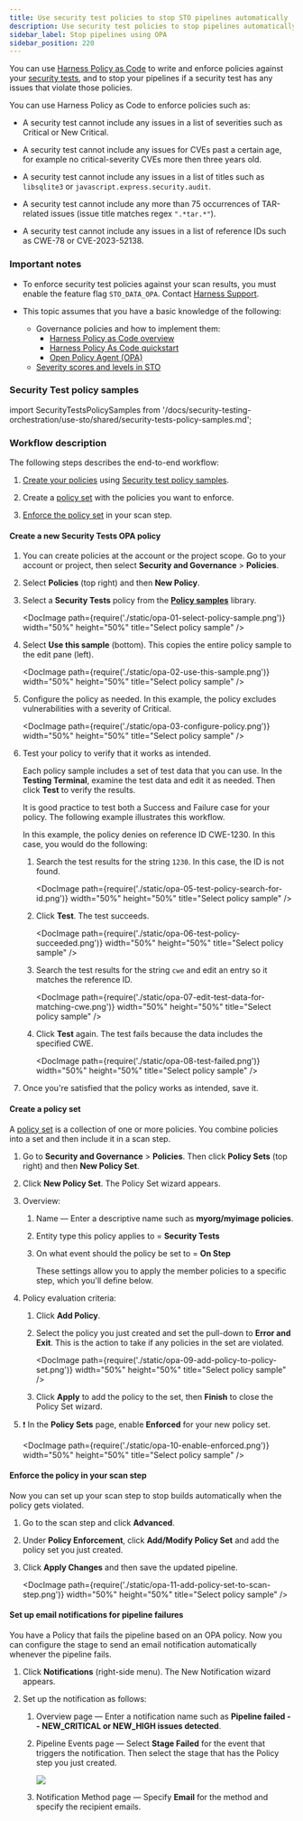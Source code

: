 ```yaml
---
title: Use security test policies to stop STO pipelines automatically 
description: Use security test policies to stop pipelines automatically.
sidebar_label: Stop pipelines using OPA
sidebar_position: 220
---
```


You can use [Harness Policy as Code](/docs/platform/governance/policy-as-code/harness-governance-overview) to write and enforce policies against your [security tests](/docs/security-testing-orchestration/use-sto/view-and-troubleshoot-vulnerabilities/view-scan-results), and to stop your pipelines if a security test has any issues that violate those policies. 

You can use Harness Policy as Code to enforce policies such as: 

- A security test cannot include any issues in a list of severities such as Critical or New Critical.

- A security test cannot include any issues for CVEs past a certain age, for example no critical-severity CVEs more then three years old.

- A security test cannot include any issues in a list of titles such as `libsqlite3` or `javascript.express.security.audit`.

- A security test cannot include any more than 75 occurrences of TAR-related issues (issue title matches regex `".*tar.*"`). 

- A security test cannot include any issues in a list of reference IDs such as CWE-78 or CVE-2023-52138.

### Important notes

- To enforce security test policies against your scan results, you must enable the feature flag `STO_DATA_OPA`. Contact [Harness Support](mailto:support@harness.io).

- This topic assumes that you have a basic knowledge of the following:

  - Governance policies and how to implement them: 
    - [Harness Policy as Code overview](/docs/platform/governance/policy-as-code/harness-governance-overview)
    - [Harness Policy As Code quickstart](/docs/platform/governance/policy-as-code/harness-governance-quickstart)
    - [Open Policy Agent (OPA)](https://www.openpolicyagent.org/)
  - [Severity scores and levels in STO](/docs/security-testing-orchestration/get-started/key-concepts/severities)


### Security Test policy samples

import SecurityTestsPolicySamples from '/docs/security-testing-orchestration/use-sto/shared/security-tests-policy-samples.md';

<SecurityTestsPolicySamples />


### Workflow description

The following steps describes the end-to-end workflow:

1. [Create your policies](#create-a-new-security-tests-opa-policy) using [Security test policy samples](#security-tests-policy-samples).

2. Create a [policy set](#create-a-policy-set) with the policies you want to enforce.

3. [Enforce the policy set](#enforce-the-policy-in-your-scan-step) in your scan step.


#### Create a new Security Tests OPA policy

1. You can create policies at the account or the project scope. Go to your account or project, then select **Security and Governance** > **Policies**.

2. Select **Policies** (top right) and then **New Policy**. 

3. Select a **Security Tests** policy from the [**Policy samples**](#security-tests-policy-samples) library. 

   <DocImage path={require('./static/opa-01-select-policy-sample.png')} width="50%" height="50%" title="Select policy sample" />

4. Select **Use this sample** (bottom). This copies the entire policy sample to the edit pane (left).

   <DocImage path={require('./static/opa-02-use-this-sample.png')} width="50%" height="50%" title="Select policy sample" />

5. Configure the policy as needed. In this example, the policy excludes vulnerabilities with a severity of Critical. 

   <DocImage path={require('./static/opa-03-configure-policy.png')} width="50%" height="50%" title="Select policy sample" />

6. Test your policy to verify that it works as intended.

   Each policy sample includes a set of test data that you can use. In the **Testing Terminal**, examine the test data and edit it as needed. Then click **Test** to verify the results.

   It is good practice to test both a Success and Failure case for your policy. The following example illustrates this workflow.

   In this example, the policy denies on reference ID CWE-1230. In this case, you would do the following:

   1. Search the test results for the string `1230`. In this case, the ID is not found. 

       <DocImage path={require('./static/opa-05-test-policy-search-for-id.png')} width="50%" height="50%" title="Select policy sample" />

   2. Click **Test**. The test succeeds.

       <DocImage path={require('./static/opa-06-test-policy-succeeded.png')} width="50%" height="50%" title="Select policy sample" />

   3. Search the test results for the string `cwe` and edit an entry so it matches the reference ID.

       <DocImage path={require('./static/opa-07-edit-test-data-for-matching-cwe.png')} width="50%" height="50%" title="Select policy sample" />

   4. Click **Test** again. The test fails because the data includes the specified CWE.

       <DocImage path={require('./static/opa-08-test-failed.png')} width="50%" height="50%" title="Select policy sample" />

7. Once you're satisfied that the policy works as intended, save it.


#### Create a policy set

A [policy set](/docs/platform/governance/policy-as-code/harness-governance-overview#harness-policy-set) is a collection of one or more policies. You combine policies into a set and then include it in a scan step. 

1. Go to **Security and Governance** > **Policies**. Then click **Policy Sets** (top right) and then **New Policy Set**. 

2. Click **New Policy Set**. The Policy Set wizard appears.

3. Overview:

    1. Name — Enter a descriptive name such as **myorg/myimage policies**.

    2. Entity type this policy applies to = **Security Tests**

    3. On what event should the policy be set to = **On Step** 
   
       These settings allow you to apply the member policies to a specific step, which you'll define below. 

4. Policy evaluation criteria: 
 
   1. Click **Add Policy**.
    
   2. Select the policy you just created and set the pull-down to **Error and Exit**. This is the action to take if any policies in the set are violated. 

      <!-- ![](../static/notif-opa-select-policy.png) -->

      <DocImage path={require('./static/opa-09-add-policy-to-policy-set.png')} width="50%" height="50%" title="Select policy sample" />

   3. Click **Apply** to add the policy to the set, then **Finish** to close the Policy Set wizard.

5. :exclamation: In the **Policy Sets** page, enable  **Enforced** for your new policy set.

     <!-- ![](../static/notif-opa-policy-set-enforced-yes.png) -->
   
      <DocImage path={require('./static/opa-10-enable-enforced.png')} width="50%" height="50%" title="Select policy sample" />


#### Enforce the policy in your scan step

Now you can set up your scan step to stop builds automatically when the policy gets violated. 

1. Go to the scan step and click **Advanced**. 

2. Under **Policy Enforcement**, click **Add/Modify Policy Set** and add the policy set you just created.

3. Click **Apply Changes** and then save the updated pipeline. 

   <DocImage path={require('./static/opa-11-add-policy-set-to-scan-step.png')} width="50%" height="50%" title="Select policy sample" />


#### Set up email notifications for pipeline failures

You have a Policy that fails the pipeline based on an OPA policy. Now you can configure the stage to send an email notification automatically whenever the pipeline fails. 


1. Click **Notifications** (right-side menu). The New Notification wizard appears.

2. Set up the notification as follows:

     1. Overview page —  Enter a notification name such as **Pipeline failed -- NEW_CRITICAL or NEW_HIGH issues detected**.

     2. Pipeline Events page  —  Select **Stage Failed** for the event that triggers the notification. Then select the stage that has the Policy step you just created.

        ![](../static/notif-select-stage-failed-and-stage.png)

     3. Notification Method page  — Specify **Email** for the method and specify the recipient emails. 

<!--

## YAML pipeline example

The following pipeline includes both of these notification workflows. For every successful scan, it sends an automated email like this:

```
"STO scan of sto-notify-test v3 found the following issues:
Critical : 1
New Critical : 0
High: 0
New High: 0
Medium: 0
New Medium: 0
See https://app.harness.io/ng/#/account/XXXXXXXXXXXXXXXXXXXXXX/sto/orgs/default/"
```


 If the scan finds any NEW_CRITICAL or NEW_HIGH issues, it stops the build and sends an email like this: 

 ```
 Stage Block_on_New_Critical_and_New_High_issues failed in pipeline notification_examples_pipeline
triggered by D*** B***
Started on Tue Mar 21 16:42:09 GMT 2023 and StageFailed on Tue Mar 21 16:42:11 GMT 2023
Execution URL  https://app.harness.io/ng/#/account/XXXXXXXXXXXXXXXXXXXXXX/sto/orgs/default/projects/myProject/pipelines/stonotifyexample_-_v3/executions/XXXXXXXXXXXXXXXXXXXXXX/pipeline
2s
 ```

Here's the full pipeline. Note that the policy and policy set are referenced, but not defined, in the pipeline itself.

```yaml
pipeline:
  name: sto-notify-example v3
  identifier: stonotifyexample_-_v3
  projectIdentifier: myProject
  orgIdentifier: myorg
  tags: {}
  properties:
    ci:
      codebase:
        connectorRef: YOUR_CODE_REPO_CONNECTOR_ID
        build: <+input>
  stages:
    - stage:
        name: banditScanStage
        identifier: banditScanStage
        description: ""
        type: SecurityTests
        spec:
          cloneCodebase: true
          execution:
            steps:
              - step:
                  type: Bandit
                  name: Bandit_1
                  identifier: Bandit_1
                  spec:
                    mode: orchestration
                    config: default
                    target:
                      name: dvpwaScanStep-v3
                      type: repository
                      variant: <+codebase.branch>
                    advanced:
                      log:
                        level: info
          infrastructure:
            type: KubernetesDirect
            spec:
              connectorRef: YOUR_KUBERNETES_CLUSTER_CONNECTOR_ID
              namespace: YOUR_NAMESPACE
              automountServiceAccountToken: true
              nodeSelector: {}
              os: Linux
    - stage:
        name: Block on New-Critical and New-High issues
        identifier: Block_on_New_Critical_and_New_High_issues
        description: ""
        type: Custom
        spec:
          execution:
            steps:
              - step:
                  type: Email
                  name: emailOnNotification
                  identifier: Email_1
                  spec:
                    to: john.smithh@myorg.org
                    cc: ""
                    subject: "STO ALERT: Issues found in <+pipeline.name>"
                    body: |-
                      "STO scan of <+pipeline.name> found the following issues: <br> 
                       Critical : <+pipeline.stages.banditScanStage.spec.execution.steps.Bandit_1.output.outputVariables.CRITICAL> <br>
                       New Critical : <+pipeline.stages.banditScanStage.spec.execution.steps.Bandit_1.output.outputVariables.NEW_CRITICAL> <br>
                       High: <+pipeline.stages.banditScanStage.spec.execution.steps.Bandit_1.output.outputVariables.HIGH> &#10; <br>
                       New High: <+pipeline.stages.banditScanStage.spec.execution.steps.Bandit_1.output.outputVariables.NEW_HIGH> <br>
                       Medium: <+pipeline.stages.banditScanStage.spec.execution.steps.Bandit_1.output.outputVariables.MEDIUM> <br>
                       New Medium: <+pipeline.stages.banditScanStage.spec.execution.steps.Bandit_1.output.outputVariables.NEW_MEDIUM>  <br>
                       See https://app.harness.io/ng/#/account/MY_ACCOUNT_ID/sto/orgs/default/"
                  timeout: 1d
              - step:
                  type: Policy
                  name: Policy_1
                  identifier: Policy_1
                  spec:
                    policySets:
                      - account.Security_Set_Block_on_Issue_Severity
                    type: Custom
                    policySpec:
                      payload: |-
                        {
                        "NEW_CRITICAL": <+pipeline.stages.banditScanStage.spec.execution.steps.Bandit_1.output.outputVariables.NEW_CRITICAL>, 
                        "NEW_HIGH": <+pipeline.stages.banditScanStage.spec.execution.steps.Bandit_1.output.outputVariables.NEW_HIGH>
                        }
                  timeout: 10m
                  failureStrategies: []
        tags: {}
  notificationRules:
    - name: example sto test
      identifier: example_sto_test
      pipelineEvents:
        - type: StageFailed
          forStages:
            - Block_on_Critical_and_High_issues
      notificationMethod:
        type: Email
        spec:
          userGroups: []
          recipients:
            - john.smithh@myorg.org
      enabled: true

```
-->